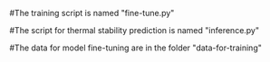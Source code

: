 
#The training script is named "fine-tune.py"

#The script for thermal stability prediction is named "inference.py"

#The data for model fine-tuning are in the folder "data-for-training"